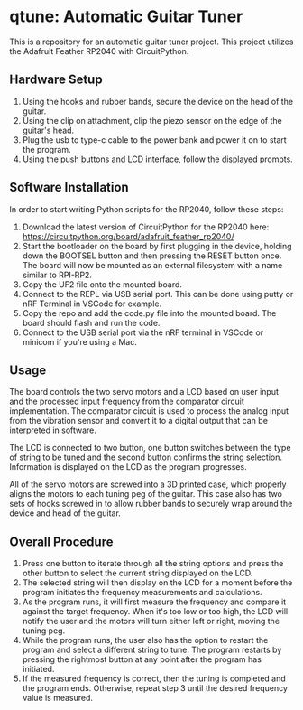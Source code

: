# qtune: Automatic Guitar Tuner
This is a repository for an automatic guitar tuner project. 
This project utilizes the Adafruit Feather RP2040 with CircuitPython.

## Hardware Setup
1. Using the hooks and rubber bands, secure the device on the head of the guitar. 
2. Using the clip on attachment, clip the piezo sensor on the edge of the guitar's head.
3. Plug the usb to type-c cable to the power bank and power it on to start the program.
4. Using the push buttons and LCD interface, follow the displayed prompts.

## Software Installation
In order to start writing Python scripts for the RP2040, follow these steps:
1. Download the latest version of CircuitPython for the RP2040 here: https://circuitpython.org/board/adafruit_feather_rp2040/
2. Start the bootloader on the board by first plugging in the device, holding down the BOOTSEL button and then pressing the RESET button once. The board will now be mounted as an external filesystem with a name similar to RPI-RP2.
3. Copy the UF2 file onto the mounted board.
4. Connect to the REPL via USB serial port. This can be done using putty or nRF Terminal in VSCode for example.
5. Copy the repo and add the code.py file into the mounted board. The board should flash and run the code.
6. Connect to the USB serial port via the nRF terminal in VSCode or minicom if you're using a Mac.

## Usage
The board controls the two servo motors and a LCD based on user input and the processed input frequency from the comparator circuit implementation. The comparator circuit is used to process the analog input from the vibration sensor and convert it to a digital output that can be interpreted in software.

The LCD is connected to two button, one button switches between the type of string to be tuned and the second button confirms the string selection. Information is displayed on the LCD as the program progresses.

All of the servo motors are screwed into a 3D printed case, which properly aligns the motors to each tuning peg of the guitar. This case also has two sets of hooks screwed in to allow rubber bands to securely wrap around the device and head of the guitar.

## Overall Procedure
1. Press one button to iterate through all the string options and press the other button to select the current string displayed on the LCD.
2. The selected string will then display on the LCD for a moment before the program initiates the frequency measurements and calculations.
3. As the program runs, it will first measure the frequency and compare it against the target frequency. When it's too low or too high, the LCD will notify the user and the motors will turn either left or right, moving the tuning peg.
4. While the program runs, the user also has the option to restart the program and select a different string to tune. The program restarts by pressing the rightmost button at any point after the program has initiated.
5. If the measured frequency is correct, then the tuning is completed and the program ends. Otherwise, repeat step 3 until the desired frequency value is measured.

